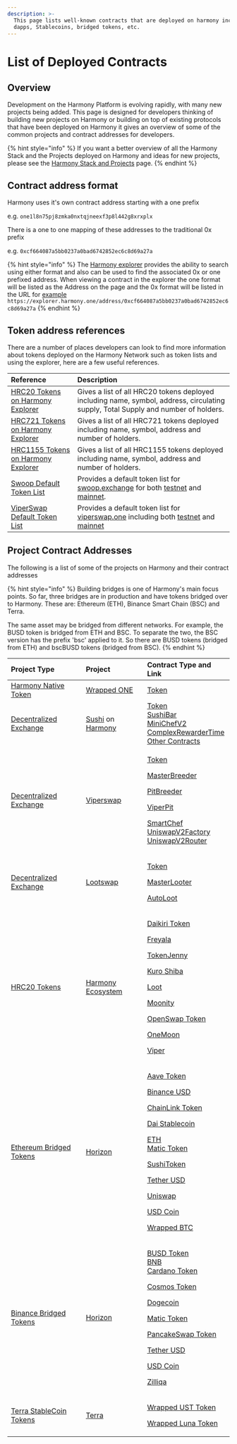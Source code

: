 ```yaml
---
description: >-
  This page lists well-known contracts that are deployed on harmony including
  dapps, Stablecoins, bridged tokens, etc.
---
```


# List of Deployed Contracts

## Overview

Development on the Harmony Platform is evolving rapidly, with many new projects being added. This page is designed for developers thinking of building new projects on Harmony or building on top of existing protocols that have been deployed on Harmony it gives an overview of some of the common projects and contract addresses for developers.

{% hint style="info" %}
If you want a better overview of all the Harmony Stack and the Projects deployed on Harmony and ideas for new projects, please see the [Harmony Stack and Projects](https://docs.harmony.one/home/developers/harmony-stack) page.
{% endhint %}

## Contract address format

Harmony uses it's own contract address starting with a one prefix 

e.g. `one1l8n75pj8zmka0nxtqjneexf3p8l442g8xrxplx` 

There is a one to one mapping of these addresses to the traditional  0x prefix

e.g. `0xcf664087a5bb0237a0bad6742852ec6c8d69a27a`

{% hint style="info" %}
The [Harmony explorer](https://explorer.harmony.one/address/0xcf664087a5bb0237a0bad6742852ec6c8d69a27a) provides the ability to search using either format and also can be used to find the associated 0x or one prefixed address. When viewing a contract in the explorer the one format will be listed as the Address on the page  and the 0x format will be listed in the URL for [example](https://explorer.harmony.one/address/0xcf664087a5bb0237a0bad6742852ec6c8d69a27a) `https://explorer.harmony.one/address/0xcf664087a5bb0237a0bad6742852ec6c8d69a27a`
{% endhint %}

## Token address references

There are a number of places developers can look to find more information about tokens deployed on the Harmony Network such as token lists and using the explorer, here are a few useful references.

| Reference | Description |
| :--- | :--- |
| [HRC20 Tokens on Harmony Explorer](https://explorer.harmony.one/hrc20) | Gives a list of all HRC20 tokens deployed including name, symbol, address, circulating supply,  Total Supply and number of holders. |
| [HRC721 Tokens on Harmony Explorer](https://explorer.harmony.one/hrc721) | Gives a list of all HRC721 tokens deployed including name, symbol, address  and number of holders. |
| [HRC1155 Tokens on Harmony Explorer](https://explorer.harmony.one/hrc1155) | Gives a list of all HRC1155 tokens deployed including name, symbol, address  and number of holders. |
| [Swoop Default Token List](https://github.com/harmony-one/swoop-default-token-list) | Provides a default token list for [swoop.exchange](https://swoop.exchange/) for both [testnet](https://github.com/harmony-one/swoop-default-token-list/blob/master/src/tokens/testnet.json) and [mainnet](https://github.com/harmony-one/swoop-default-token-list/blob/master/src/tokens/mainnet.json). |
| [ViperSwap Default Token List](https://github.com/VenomProtocol/venomswap-community-token-list) | Provides a default token list for [viperswap.one](https://viperswap.one/#/swap)  including both [testnet](https://github.com/VenomProtocol/venomswap-community-token-list/blob/main/src/tokens/harmony-testnet.json) and [mainnet](https://github.com/VenomProtocol/venomswap-community-token-list/blob/main/src/tokens/harmony-mainnet.json) |

## Project Contract Addresses

The following is a list of some of the projects on Harmony and their contract addresses

{% hint style="info" %}
Building bridges is one of Harmony's main focus points. So far, three bridges are in production and have tokens bridged over to Harmony. These are: Ethereum \(ETH\), Binance Smart Chain \(BSC\) and Terra.

The same asset may be bridged from different networks. For example, the BUSD token is bridged from ETH and BSC. To separate the two, the BSC version has the prefix 'bsc' applied to it. So there are BUSD tokens \(bridged from ETH\) and bscBUSD tokens \(bridged from BSC\).
{% endhint %}

<table>
  <thead>
    <tr>
      <th style="text-align:left">Project Type</th>
      <th style="text-align:left">Project</th>
      <th style="text-align:left">Contract Type and Link</th>
    </tr>
  </thead>
  <tbody>
    <tr>
      <td style="text-align:left"><a href="https://medium.com/harmony-one/harmonys-new-tokenomics-bcdac0db60d7">Harmony Native Token</a>
      </td>
      <td style="text-align:left"><a href="https://explorer.harmony.one/address/0xcf664087a5bb0237a0bad6742852ec6c8d69a27a">Wrapped ONE</a>
      </td>
      <td style="text-align:left"><a href="https://explorer.harmony.one/address/0xcf664087a5bb0237a0bad6742852ec6c8d69a27a?activeTab=7">Token</a>
      </td>
    </tr>
    <tr>
      <td style="text-align:left"><a href="https://docs.harmony.one/home/general/dapps/dexes">Decentralized Exchange</a>
      </td>
      <td style="text-align:left"><a href="https://sushi.com/">Sushi</a> on <a href="https://medium.com/harmony-one/sushiswap-on-harmony-protocol-9e537d01489a">Harmony</a>
      </td>
      <td style="text-align:left"><a href="https://explorer.harmony.one/address/0xbec775cb42abfa4288de81f387a9b1a3c4bc552a?activeTab=7">Token</a>
        <br
        /><a href="https://explorer.harmony.one/address/0xa7a22299918828d791240f9ec310c2e066592053?activeTab=7">SushiBar</a>
        <br
        /><a href="https://explorer.harmony.one/address/0x67da5f2ffaddff067ab9d5f025f8810634d84287?activeTab=7">MiniChefV2</a>
        <br
        /><a href="https://explorer.harmony.one/address/0x25836011bbc0d5b6db96b20361a474cbc5245b45?activeTab=7">ComplexRewarderTime</a>
        <br
        /><a href="https://dev.sushi.com/sushiswap/contracts">Other Contracts</a>
      </td>
    </tr>
    <tr>
      <td style="text-align:left"><a href="https://docs.harmony.one/home/general/dapps/dexes">Decentralized Exchange</a>
      </td>
      <td style="text-align:left"><a href="https://viperswap.one/#/swap">Viperswap</a>
      </td>
      <td style="text-align:left">
        <p><a href="https://explorer.harmony.one/address/0xea589e93ff18b1a1f1e9bac7ef3e86ab62addc79?activeTab=7">Token</a>
        </p>
        <p><a href="https://explorer.harmony.one/address/0x7abc67c8d4b248a38b0dc5756300630108cb48b4?activeTab=7">MasterBreeder</a>
        </p>
        <p><a href="https://explorer.harmony.one/address/0x08913d353091e24b361f0e519e2f7ad07a78995d?activeTab=7">PitBreeder</a>
        </p>
        <p><a href="https://explorer.harmony.one/address/0xe064a68994e9380250cfee3e8c0e2ac5c0924548?activeTab=7">ViperPit</a>
        </p>
        <p><a href="https://explorer.harmony.one/address/0x410ce9879d14919cbc9693406d5950a60d3b0f48?activeTab=7">SmartChef</a>
          <br
          /><a href="https://explorer.harmony.one/address/0x7d02c116b98d0965ba7b642ace0183ad8b8d2196?activeTab=7">UniswapV2Factory</a>
          <br
          /><a href="https://explorer.harmony.one/address/0xf012702a5f0e54015362cbca26a26fc90aa832a3?activeTab=7">UniswapV2Router</a>
        </p>
      </td>
    </tr>
    <tr>
      <td style="text-align:left"><a href="https://docs.harmony.one/home/general/dapps/dexes">Decentralized Exchange</a>
      </td>
      <td style="text-align:left"><a href="https://lootswap.finance/">Lootswap</a>
      </td>
      <td style="text-align:left">
        <p><a href="https://explorer.harmony.one/address/0xbda99c8695986b45a0dd3979cc6f3974d9753d30">Token</a>
        </p>
        <p><a href="https://explorer.harmony.one/address/0xb96618aebd36f8d83fa03873fda796264597604d?activeTab=7">MasterLooter</a>
        </p>
        <p><a href="https://explorer.harmony.one/address/0xa15c7828ab22d182383a84f828cd71ac09bb55e8?activeTab=7">AutoLoot</a>
        </p>
      </td>
    </tr>
    <tr>
      <td style="text-align:left"><a href="https://explorer.harmony.one/hrc20">HRC20 Tokens</a>
      </td>
      <td style="text-align:left"><a href="https://docs.harmony.one/home/developers/harmony-stack">Harmony Ecosystem</a> 
      </td>
      <td style="text-align:left">
        <p><a href="https://explorer.harmony.one/address/0xf315803ba9da293765ab163e7db98e8d6df6d361">Daikiri Token</a>
        </p>
        <p><a href="https://explorer.harmony.one/address/0x9b68bf4bf89c115c721105eaf6bd5164afcc51e4">Freyala</a>
        </p>
        <p><a href="https://explorer.harmony.one/address/0x2f459dd7cbcc9d8323621f6fb430cd0555411e7b">TokenJenny</a>
        </p>
        <p><a href="https://explorer.harmony.one/address/0x3e018675c0ef63eb361b9ef4bfea3a3294c74c7b">Kuro Shiba</a>
        </p>
        <p><a href="https://explorer.harmony.one/address/0xbda99c8695986b45a0dd3979cc6f3974d9753d30">Loot</a>
        </p>
        <p><a href="https://explorer.harmony.one/address/0x8d4f19bec883ba20f4f295706c53f760cd0bc2b0">Moonity</a>
        </p>
        <p><a href="https://explorer.harmony.one/address/0xc0431ddcc0d213bf27ececa8c2362c0d0208c6dc">OpenSwap Token</a>
        </p>
        <p><a href="https://explorer.harmony.one/address/0xcb35e4945c7f463c5ccbe3bf9f0389ab9321248f">OneMoon</a>
        </p>
        <p><a href="https://explorer.harmony.one/address/0xea589e93ff18b1a1f1e9bac7ef3e86ab62addc79">Viper</a>
        </p>
      </td>
    </tr>
    <tr>
      <td style="text-align:left"><a href="https://docs.harmony.one/home/general/horizon-bridge/bridging-eth-one">Ethereum Bridged Tokens</a>
      </td>
      <td style="text-align:left"><a href="https://bridge.harmony.one/busd">Horizon</a>
      </td>
      <td style="text-align:left">
        <p><a href="https://explorer.harmony.one/address/0xcf323aad9e522b93f11c352caa519ad0e14eb40f">Aave Token</a>
        </p>
        <p><a href="https://explorer.harmony.one/address/0xe176ebe47d621b984a73036b9da5d834411ef734">Binance USD</a>
        </p>
        <p><a href="https://explorer.harmony.one/address/0x218532a12a389a4a92fc0c5fb22901d1c19198aa">ChainLink Token</a>
        </p>
        <p><a href="https://explorer.harmony.one/address/0xef977d2f931c1978db5f6747666fa1eacb0d0339">Dai Stablecoin</a>
        </p>
        <p><a href="https://explorer.harmony.one/address/0x6983d1e6def3690c4d616b13597a09e6193ea013">ETH</a>
          <br
          /><a href="https://explorer.harmony.one/address/0x301259f392b551ca8c592c9f676fcd2f9a0a84c5">Matic Token</a>
        </p>
        <p><a href="https://explorer.harmony.one/address/0xbec775cb42abfa4288de81f387a9b1a3c4bc552a">SushiToken</a>
        </p>
        <p><a href="https://explorer.harmony.one/address/0x3c2b8be99c50593081eaa2a724f0b8285f5aba8f">Tether USD</a>
        </p>
        <p><a href="https://explorer.harmony.one/address/0x90d81749da8867962c760414c1c25ec926e889b6">Uniswap</a>
        </p>
        <p><a href="https://explorer.harmony.one/address/0x985458e523db3d53125813ed68c274899e9dfab4">USD Coin</a>
        </p>
        <p><a href="https://explorer.harmony.one/address/0x3095c7557bcb296ccc6e363de01b760ba031f2d9">Wrapped BTC</a>
        </p>
      </td>
    </tr>
    <tr>
      <td style="text-align:left"><a href="https://docs.harmony.one/home/general/horizon-bridge/bridging-bsc-one">Binance Bridged Tokens</a>
      </td>
      <td style="text-align:left"><a href="https://bridge.harmony.one/erc20">Horizon</a>
      </td>
      <td style="text-align:left">
        <p><a href="https://explorer.harmony.one/address/0x0ab43550a6915f9f67d0c454c2e90385e6497eaa">BUSD Token</a>
          <br
          /><a href="https://explorer.harmony.one/address/0xb1f6e61e1e113625593a22fa6aa94f8052bc39e0">BNB</a>
          <br
          /><a href="https://explorer.harmony.one/address/0x582617bd8ca80d22d4432e63fda52d74dcdcee4c">Cardano Token</a>
        </p>
        <p><a href="https://explorer.harmony.one/address/0xd6bad903e550822d51073afb79581bf5aae9243f">Cosmos Token</a>
        </p>
        <p><a href="https://explorer.harmony.one/address/0xf155e1a57db0ca820ae37ab4050e0e4c7cfcecd0">Dogecoin</a>
        </p>
        <p><a href="https://explorer.harmony.one/address/0x6e7be5b9b4c9953434cd83950d61408f1ccc3bee">Matic Token</a>
        </p>
        <p><a href="https://explorer.harmony.one/address/0x3e9d32580b0bf3ae72afcbebc68710d2fd9a18f0">PancakeSwap Token</a>
        </p>
        <p><a href="https://explorer.harmony.one/address/0x9a89d0e1b051640c6704dde4df881f73adfef39a">Tether USD</a>
        </p>
        <p><a href="https://explorer.harmony.one/address/0x44ced87b9f1492bf2dcf5c16004832569f7f6cba">USD Coin</a>
        </p>
        <p><a href="https://explorer.harmony.one/address/0x0341d02c0fd5439576742750e6f2a2c0993a520b">Zilliqa</a>
        </p>
      </td>
    </tr>
    <tr>
      <td style="text-align:left"><a href="https://medium.com/harmony-one/terra-and-harmony-announce-tight-full-stack-partnership-focused-on-users-developers-and-mass-de7bbbe7e5a9">Terra StableCoin Tokens</a>
      </td>
      <td style="text-align:left"><a href="https://www.terra.money/">Terra</a> 
      </td>
      <td style="text-align:left">
        <p><a href="https://explorer.harmony.one/address/0x224e64ec1bdce3870a6a6c777edd450454068fec?activeTab=0">Wrapped UST Token</a>
        </p>
        <p><a href="https://explorer.harmony.one/address/0x95ce547d730519a90def30d647f37d9e5359b6ae">Wrapped Luna Token</a>
        </p>
      </td>
    </tr>
  </tbody>
</table>




